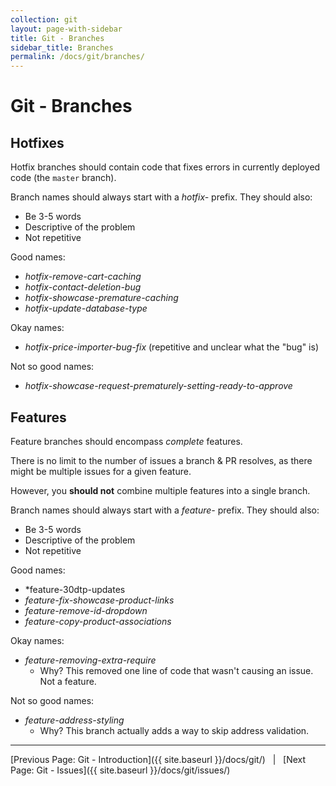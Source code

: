 ```yaml
---
collection: git
layout: page-with-sidebar
title: Git - Branches
sidebar_title: Branches
permalink: /docs/git/branches/
---
```


# Git - Branches

## Hotfixes

Hotfix branches should contain code that fixes errors in currently deployed code
(the `master` branch).

Branch names should always start with a *hotfix-* prefix. They should also:

- Be 3-5 words
- Descriptive of the problem
- Not repetitive

Good names:

- *hotfix-remove-cart-caching*
- *hotfix-contact-deletion-bug*
- *hotfix-showcase-premature-caching*
- *hotfix-update-database-type*

Okay names:

- *hotfix-price-importer-bug-fix* (repetitive and unclear what the "bug" is)

Not so good names:

- *hotfix-showcase-request-prematurely-setting-ready-to-approve*

## Features

Feature branches should encompass *complete* features.

There is no limit to the number of issues a branch & PR resolves, as there might be
multiple issues for a given feature.

However, you **should not** combine multiple features into a single branch.

Branch names should always start with a *feature-* prefix.  They should also:

- Be 3-5 words
- Descriptive of the problem
- Not repetitive

Good names:

- *feature-30dtp-updates
- *feature-fix-showcase-product-links*
- *feature-remove-id-dropdown*
- *feature-copy-product-associations*

Okay names:

- *feature-removing-extra-require*
  - Why? This removed one line of code that wasn't causing an issue.  Not a feature.

Not so good names:

- *feature-address-styling*
  - Why? This branch actually adds a way to skip address validation.

___

[Previous Page: Git - Introduction]({{ site.baseurl }}/docs/git/) &nbsp; | &nbsp;
[Next Page: Git - Issues]({{ site.baseurl }}/docs/git/issues/)

